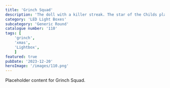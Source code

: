```yaml
---
title: 'Grinch Squad'
description: 'The doll with a killer streak. The star of the Childs play series. Chuckie pops out in this Generic Round light.'
category: 'LED Light Boxes'
subcategory: 'Generic Round'
catalogue number: '110'
tags: [
    'grinch',
    'xmas',
    'Lightbox',
    ]
featured: true
pubDate: '2023-12-20'
heroImage: '/images/110.png'
---
```


Placeholder content for Grinch Squad.
